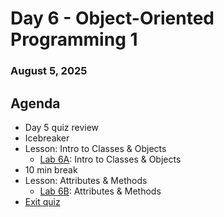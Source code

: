# Day 6 - Object-Oriented Programming 1
### August 5, 2025

##  Agenda
* Day 5 quiz review
* Icebreaker
* Lesson: Intro to Classes & Objects
  * [Lab 6A](Lab%206A%20-%20Classes%20&%20Objects.ipynb): Intro to Classes & Objects
* 10 min break
* Lesson: Attributes & Methods
  * [Lab 6B](Lab%206B%20-%20Attributes%20&%20Methods.ipynb): Attributes & Methods
* [Exit quiz](https://forms.gle/6Q9x9PCs7G2MYLDh6)
